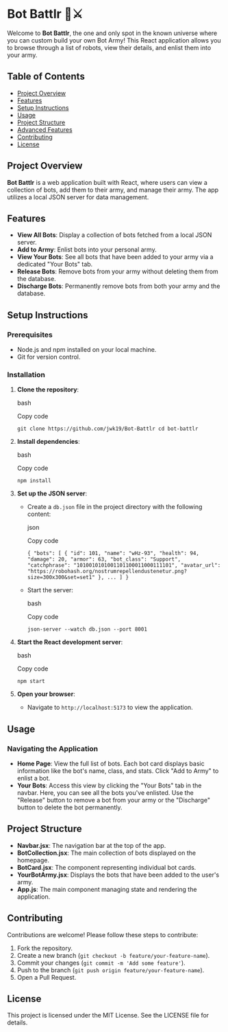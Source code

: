 Bot Battlr 🤖⚔️
===============

Welcome to **Bot Battlr**, the one and only spot in the known universe where you can custom build your own Bot Army! This React application allows you to browse through a list of robots, view their details, and enlist them into your army.

Table of Contents
-----------------

-   [Project Overview](#project-overview)
-   [Features](#features)
-   [Setup Instructions](#setup-instructions)
-   [Usage](#usage)
-   [Project Structure](#project-structure)
-   [Advanced Features](#advanced-features)
-   [Contributing](#contributing)
-   [License](#license)

Project Overview
----------------

**Bot Battlr** is a web application built with React, where users can view a collection of bots, add them to their army, and manage their army. The app utilizes a local JSON server for data management.

Features
--------

-   **View All Bots**: Display a collection of bots fetched from a local JSON server.
-   **Add to Army**: Enlist bots into your personal army.
-   **View Your Bots**: See all bots that have been added to your army via a dedicated "Your Bots" tab.
-   **Release Bots**: Remove bots from your army without deleting them from the database.
-   **Discharge Bots**: Permanently remove bots from both your army and the database.

Setup Instructions
------------------

### Prerequisites

-   Node.js and npm installed on your local machine.
-   Git for version control.

### Installation

1.  **Clone the repository**:

    bash

    Copy code

    `git clone https://github.com/jwk19/Bot-Battlr
    cd bot-battlr`

2.  **Install dependencies**:

    bash

    Copy code

    `npm install`

3.  **Set up the JSON server**:

    -   Create a `db.json` file in the project directory with the following content:

        json

        Copy code

        `{
          "bots": [
            {
              "id": 101,
              "name": "wHz-93",
              "health": 94,
              "damage": 20,
              "armor": 63,
              "bot_class": "Support",
              "catchphrase": "1010010101001101100011000111101",
              "avatar_url": "https://robohash.org/nostrumrepellendustenetur.png?size=300x300&set=set1"
            },
            ...
          ]
        }`

    -   Start the server:

        bash

        Copy code

        `json-server --watch db.json --port 8001`

4.  **Start the React development server**:

    bash

    Copy code

    `npm start`

5.  **Open your browser**:

    -   Navigate to `http://localhost:5173` to view the application.

Usage
-----

### Navigating the Application

-   **Home Page**: View the full list of bots. Each bot card displays basic information like the bot's name, class, and stats. Click "Add to Army" to enlist a bot.
-   **Your Bots**: Access this view by clicking the "Your Bots" tab in the navbar. Here, you can see all the bots you've enlisted. Use the "Release" button to remove a bot from your army or the "Discharge" button to delete the bot permanently.

Project Structure
-----------------



-   **Navbar.jsx**: The navigation bar at the top of the app.
-   **BotCollection.jsx**: The main collection of bots displayed on the homepage.
-   **BotCard.jsx**: The component representing individual bot cards.
-   **YourBotArmy.jsx**: Displays the bots that have been added to the user's army.
-   **App.js**: The main component managing state and rendering the application.


Contributing
------------

Contributions are welcome! Please follow these steps to contribute:

1.  Fork the repository.
2.  Create a new branch (`git checkout -b feature/your-feature-name`).
3.  Commit your changes (`git commit -m 'Add some feature'`).
4.  Push to the branch (`git push origin feature/your-feature-name`).
5.  Open a Pull Request.

License
-------

This project is licensed under the MIT License. See the LICENSE file for details.